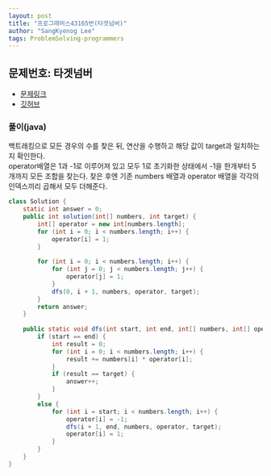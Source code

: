 ```yaml
---
layout: post
title: "프로그래머스43165번(타겟넘버)"
author: "SangKyenog Lee"
tags: ProblemSolving-programmers
---
```


## 문제번호: 타겟넘버
- [문제링크](https://programmers.co.kr/learn/courses/30/lessons/43165)
- [깃허브](https://github.com/sksk713/PS/blob/master/Solve008/%ED%83%80%EA%B2%9F%EB%84%98%EB%B2%84.java)

### 풀이(java)
백트래킹으로 모든 경우의 수를 찾은 뒤, 연산을 수행하고 해당 값이 target과 일치하는지 확인한다.<br>
operator배열은 1과 -1로 이루어져 있고 모두 1로 초기화한 상태에서 -1을 한개부터 5개까지 모든 조합을 찾는다. 찾은 후엔 기존 numbers 배열과 operator 배열을 각각의 인덱스끼리 곱해서 모두 더해준다.

```java
class Solution {
    static int answer = 0;
    public int solution(int[] numbers, int target) {
        int[] operator = new int[numbers.length];
        for (int i = 0; i < numbers.length; i++) {
            operator[i] = 1;
        }
        
        for (int i = 0; i < numbers.length; i++) {
            for (int j = 0; j < numbers.length; j++) {
                operator[j] = 1;
            }
            dfs(0, i + 1, numbers, operator, target);
        }
        return answer;
    }
    
    public static void dfs(int start, int end, int[] numbers, int[] operator, int target) {
        if (start == end) {
            int result = 0;
            for (int i = 0; i < numbers.length; i++) {
                result += numbers[i] * operator[i];
            }
            if (result == target) {
                answer++;
            }
        }
        else {
            for (int i = start; i < numbers.length; i++) {
                operator[i] = -1;
                dfs(i + 1, end, numbers, operator, target);
                operator[i] = 1;
            }
        }
    }
}
```